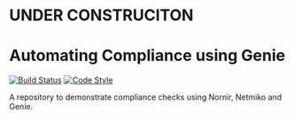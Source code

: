 # UNDER CONSTRUCITON

# Automating Compliance using Genie

[![Build Status](https://travis-ci.com/writememe/comply-with-genie.svg?branch=master)](https://travis-ci.com/writememe/comply-with-genie)
[![Code Style](https://img.shields.io/badge/code%20style-black-000000.svg)](https://github.com/ambv/black)


A repository to demonstrate compliance checks using Nornir, Netmiko and Genie.
